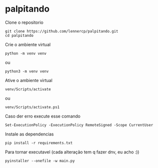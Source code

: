 # palpitando
Clone o repositorio
```
git clone https://github.com/lennercp/palpitando.git
cd palpitando
```
Crie o ambiente virtual
```
python -m venv venv
```
ou
```
python3 -m venv venv
```
Ative o ambiente virtual
```
venv/Scripts/activate
```
ou
```
venv/Scripts/activate.ps1
```
Caso der erro execute esse comando
```
Set-ExecutionPolicy -ExecutionPolicy RemoteSigned -Scope CurrentUser
```

Instale as dependencias
```
pip install -r requirements.txt
```

Para tornar executavel (cada alteração tem q fazer dnv, eu acho :))
```
pyinstaller --onefile -w main.py
```
